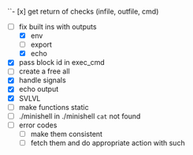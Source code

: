 ``- [x] get return of checks (infile, outfile, cmd)
- [ ] fix built ins with outputs
	- [x] env
	- [ ] export
	- [x] echo
- [x] pass block id in exec_cmd
- [ ] create a free all
- [x] handle signals
- [x] echo output
- [x] SVLVL
- [ ] make functions static
- [ ] ./minishell in ./minishell `cat` not found
- [ ] error codes
	- [ ] make them consistent
	- [ ] fetch them and do appropriate action with such